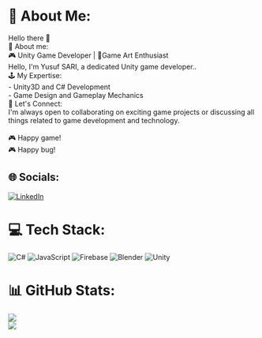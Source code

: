 # 💫 About Me:
Hello there 👋<br>💫 About me:<br>🎮 Unity Game Developer | 🎨Game Art Enthusiast<br>Hello, I'm Yusuf SARI, a dedicated Unity game developer..<br>🕹️ My Expertise:<br>- Unity3D and C# Development<br>- Game Design and Gameplay Mechanics<br>💬 Let's Connect:<br>I'm always open to collaborating on exciting game projects or discussing all things related to game development and technology.<br><br>🎮 Happy game!<br>🎮 Happy bug!<br>


## 🌐 Socials:
[![LinkedIn](https://img.shields.io/badge/LinkedIn-%230077B5.svg?logo=linkedin&logoColor=white)](https://linkedin.com/in/https://www.linkedin.com/in/m-yusuf-sari-78a908221/) 

# 💻 Tech Stack:
![C#](https://img.shields.io/badge/c%23-%23239120.svg?style=for-the-badge&logo=csharp&logoColor=white) ![JavaScript](https://img.shields.io/badge/javascript-%23323330.svg?style=for-the-badge&logo=javascript&logoColor=%23F7DF1E) ![Firebase](https://img.shields.io/badge/firebase-%23039BE5.svg?style=for-the-badge&logo=firebase) ![Blender](https://img.shields.io/badge/blender-%23F5792A.svg?style=for-the-badge&logo=blender&logoColor=white) ![Unity](https://img.shields.io/badge/unity-%23000000.svg?style=for-the-badge&logo=unity&logoColor=white)
# 📊 GitHub Stats:
![](https://nirzak-streak-stats.vercel.app/?user=MYusufSARI&theme=dark&hide_border=false)<br/>
![](https://github-readme-stats.vercel.app/api/top-langs/?username=MYusufSARI&theme=dark&hide_border=false&include_all_commits=false&count_private=false&layout=compact)

<!-- Proudly created with GPRM ( https://gprm.itsvg.in ) -->
